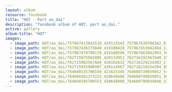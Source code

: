 ```yaml
---
layout: album
resource: facebook
title: "HQT - Part ao_dai"
description: "facebook album of HQT, part ao_dai."
active: gallery
album-title: "HQT"
images:
  - image_path: HQT/ao_dai/757967413042518_419115542_757967639709162_8109009576678919118_n.jpg
  - image_path: HQT/ao_dai/757967436375849_419108420_757967653042494_2256741830358191711_n.jpg
  - image_path: HQT/ao_dai/757967479709178_419100599_757967663042493_3055947718044778055_n.jpg
  - image_path: HQT/ao_dai/762715875901005_420133952_762716192567640_35923821224375938_n.jpg
  - image_path: HQT/ao_dai/762715902567669_420102632_762716229234303_2103128522974893755_n.jpg
  - image_path: HQT/ao_dai/762715955900997_420124967_762716219234304_8508266692434033036_n.jpg
  - image_path: HQT/ao_dai/764660335706559_421625345_764660739039852_5471830904077643535_n.jpg
  - image_path: HQT/ao_dai/764660362373223_420649486_764660749039851_5054642772826618083_n.jpg
  - image_path: HQT/ao_dai/764660395706553_420649908_764660799039846_3255454815001472522_n.jpg
---
```

